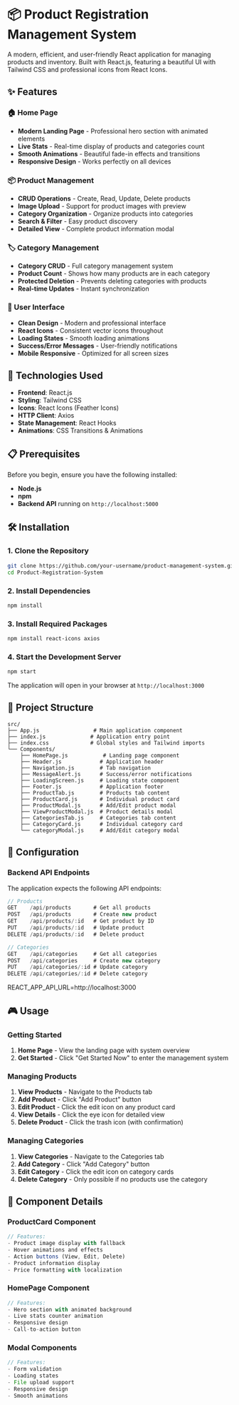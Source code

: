 # 📦 Product Registration Management System

A modern, efficient, and user-friendly React application for managing products and inventory. Built with React.js, featuring a beautiful UI with Tailwind CSS and professional icons from React Icons.

## ✨ Features

### 🏠 Home Page

- **Modern Landing Page** - Professional hero section with animated elements
- **Live Stats** - Real-time display of products and categories count
- **Smooth Animations** - Beautiful fade-in effects and transitions
- **Responsive Design** - Works perfectly on all devices

### 📦 Product Management

- **CRUD Operations** - Create, Read, Update, Delete products
- **Image Upload** - Support for product images with preview
- **Category Organization** - Organize products into categories
- **Search & Filter** - Easy product discovery
- **Detailed View** - Complete product information modal

### 🏷️ Category Management

- **Category CRUD** - Full category management system
- **Product Count** - Shows how many products are in each category
- **Protected Deletion** - Prevents deleting categories with products
- **Real-time Updates** - Instant synchronization

### 🎨 User Interface

- **Clean Design** - Modern and professional interface
- **React Icons** - Consistent vector icons throughout
- **Loading States** - Smooth loading animations
- **Success/Error Messages** - User-friendly notifications
- **Mobile Responsive** - Optimized for all screen sizes

## 🚀 Technologies Used

- **Frontend**: React.js
- **Styling**: Tailwind CSS
- **Icons**: React Icons (Feather Icons)
- **HTTP Client**: Axios
- **State Management**: React Hooks
- **Animations**: CSS Transitions & Animations

## 📋 Prerequisites

Before you begin, ensure you have the following installed:

- **Node.js**
- **npm**
- **Backend API** running on `http://localhost:5000`

## 🛠️ Installation

### 1. Clone the Repository

```bash
git clone https://github.com/your-username/product-management-system.git
cd Product-Registration-System
```

### 2. Install Dependencies

```bash
npm install
```

### 3. Install Required Packages

```bash
npm install react-icons axios
```

### 4. Start the Development Server

```bash
npm start
```

The application will open in your browser at `http://localhost:3000`

## 📁 Project Structure

```
src/
├── App.js                 # Main application component
├── index.js              # Application entry point
├── index.css             # Global styles and Tailwind imports
└── Components/
    ├── HomePage.js           # Landing page component
    ├── Header.js            # Application header
    ├── Navigation.js        # Tab navigation
    ├── MessageAlert.js      # Success/error notifications
    ├── LoadingScreen.js     # Loading state component
    ├── Footer.js            # Application footer
    ├── ProductTab.js        # Products tab content
    ├── ProductCard.js       # Individual product card
    ├── ProductModal.js      # Add/Edit product modal
    ├── ViewProductModal.js  # Product details modal
    ├── CategoriesTab.js     # Categories tab content
    ├── CategoryCard.js      # Individual category card
    └── categoryModal.js     # Add/Edit category modal
```

## 🔧 Configuration

### Backend API Endpoints

The application expects the following API endpoints:

```javascript
// Products
GET    /api/products       # Get all products
POST   /api/products       # Create new product
GET    /api/products/:id   # Get product by ID
PUT    /api/products/:id   # Update product
DELETE /api/products/:id   # Delete product

// Categories
GET    /api/categories     # Get all categories
POST   /api/categories     # Create new category
PUT    /api/categories/:id # Update category
DELETE /api/categories/:id # Delete category
```

REACT_APP_API_URL=http://localhost:3000

## 🎮 Usage

### Getting Started

1. **Home Page** - View the landing page with system overview
2. **Get Started** - Click "Get Started Now" to enter the management system

### Managing Products

1. **View Products** - Navigate to the Products tab
2. **Add Product** - Click "Add Product" button
3. **Edit Product** - Click the edit icon on any product card
4. **View Details** - Click the eye icon for detailed view
5. **Delete Product** - Click the trash icon (with confirmation)

### Managing Categories

1. **View Categories** - Navigate to the Categories tab
2. **Add Category** - Click "Add Category" button
3. **Edit Category** - Click the edit icon on category cards
4. **Delete Category** - Only possible if no products use the category

## 🎨 Component Details

### ProductCard Component

```javascript
// Features:
- Product image display with fallback
- Hover animations and effects
- Action buttons (View, Edit, Delete)
- Product information display
- Price formatting with localization
```

### HomePage Component

```javascript
// Features:
- Hero section with animated background
- Live stats counter animation
- Responsive design
- Call-to-action button
```

### Modal Components

```javascript
// Features:
- Form validation
- Loading states
- File upload support
- Responsive design
- Smooth animations
```
